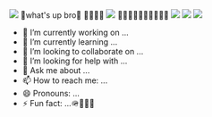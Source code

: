 
<img src="https://capsule-render.vercel.app/api?type=waving&color=BDBDC8&height=150&section=header" />
 🙌what's up bro🙌  🙇‍♂️🙇‍♂️ 
<img src="https://capsule-render.vercel.app/api?type=waving&color=BDBDC8&height=150&section=footer" />
🔞🏃‍♂️‍➡️🏃‍♂️‍➡️🏃‍♂️‍➡️
<img src="https://img.shields.io/badge/Python-3766AB?style=flat-square&logo=Python&logoColor=white"/></a>
<img src="https://img.shields.io/badge/BMW-0066B1?style=flat-square&logo=BMW&logoColor=white"/></a>
<img src="https://img.shields.io/badge/Kia-05141F?style=flat-square&logo=Kia&logoColor=white"/></a>


- 🔭 I’m currently working on ...
- 🌱 I’m currently learning ...
- 👯 I’m looking to collaborate on ...
- 🤔 I’m looking for help with ...
- 💬 Ask me about ...
- 📫 How to reach me: ...
- 😄 Pronouns: ...
- ⚡ Fun fact: ...🪖🫡🏌️‍♂️
